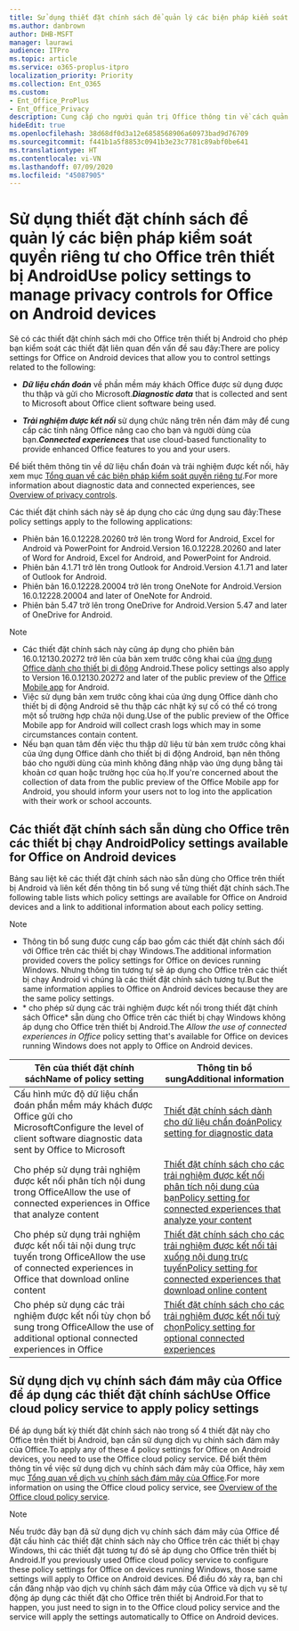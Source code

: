 ```yaml
---
title: Sử dụng thiết đặt chính sách để quản lý các biện pháp kiểm soát quyền riêng tư cho Office trên thiết bị Android
ms.author: danbrown
author: DHB-MSFT
manager: laurawi
audience: ITPro
ms.topic: article
ms.service: o365-proplus-itpro
localization_priority: Priority
ms.collection: Ent_O365
ms.custom:
- Ent_Office_ProPlus
- Ent_Office_Privacy
description: Cung cấp cho người quản trị Office thông tin về cách quản lý kiểm soát quyền riêng tư cho Office trên thiết bị Android.
hideEdit: true
ms.openlocfilehash: 38d68df0d3a12e6858568906a60973bad9d76709
ms.sourcegitcommit: f441b1a5f8853c0941b3e23c7781c89abf0be641
ms.translationtype: HT
ms.contentlocale: vi-VN
ms.lasthandoff: 07/09/2020
ms.locfileid: "45087905"
---
```

# <a name="use-policy-settings-to-manage-privacy-controls-for-office-on-android-devices"></a><span data-ttu-id="b1d58-103">Sử dụng thiết đặt chính sách để quản lý các biện pháp kiểm soát quyền riêng tư cho Office trên thiết bị Android</span><span class="sxs-lookup"><span data-stu-id="b1d58-103">Use policy settings to manage privacy controls for Office on Android devices</span></span>

<span data-ttu-id="b1d58-104">Sẽ có các thiết đặt chính sách mới cho Office trên thiết bị Android cho phép bạn kiểm soát các thiết đặt liên quan đến vấn đề sau đây:</span><span class="sxs-lookup"><span data-stu-id="b1d58-104">There are policy settings for Office on Android devices that allow you to control settings related to the following:</span></span>

- <span data-ttu-id="b1d58-105">***Dữ liệu chẩn đoán*** về phần mềm máy khách Office được sử dụng được thu thập và gửi cho Microsoft.</span><span class="sxs-lookup"><span data-stu-id="b1d58-105">***Diagnostic data*** that is collected and sent to Microsoft about Office client software being used.</span></span>

- <span data-ttu-id="b1d58-106">***Trải nghiệm được kết nối*** sử dụng chức năng trên nền đám mây để cung cấp các tính năng Office nâng cao cho bạn và người dùng của bạn.</span><span class="sxs-lookup"><span data-stu-id="b1d58-106">***Connected experiences*** that use cloud-based functionality to provide enhanced Office features to you and your users.</span></span>

<span data-ttu-id="b1d58-107">Để biết thêm thông tin về dữ liệu chẩn đoán và trải nghiệm được kết nối, hãy xem mục [Tổng quan về các biện pháp kiểm soát quyền riêng tư](overview-privacy-controls.md).</span><span class="sxs-lookup"><span data-stu-id="b1d58-107">For more information about diagnostic data and connected experiences, see [Overview of privacy controls](overview-privacy-controls.md).</span></span>

<span data-ttu-id="b1d58-108">Các thiết đặt chính sách này sẽ áp dụng cho các ứng dụng sau đây:</span><span class="sxs-lookup"><span data-stu-id="b1d58-108">These policy settings apply to the following applications:</span></span>
- <span data-ttu-id="b1d58-109">Phiên bản 16.0.12228.20260 trở lên trong Word for Android, Excel for Android và PowerPoint for Android.</span><span class="sxs-lookup"><span data-stu-id="b1d58-109">Version 16.0.12228.20260 and later of Word for Android, Excel for Android, and PowerPoint for Android.</span></span>
- <span data-ttu-id="b1d58-110">Phiên bản 4.1.71 trở lên trong Outlook for Android.</span><span class="sxs-lookup"><span data-stu-id="b1d58-110">Version 4.1.71 and later of Outlook for Android.</span></span>
- <span data-ttu-id="b1d58-111">Phiên bản 16.0.12228.20004 trở lên trong OneNote for Android.</span><span class="sxs-lookup"><span data-stu-id="b1d58-111">Version 16.0.12228.20004 and later of OneNote for Android.</span></span>
- <span data-ttu-id="b1d58-112">Phiên bản 5.47 trở lên trong OneDrive for Android.</span><span class="sxs-lookup"><span data-stu-id="b1d58-112">Version 5.47 and later of OneDrive for Android.</span></span>

> [!NOTE]
>- <span data-ttu-id="b1d58-113">Các thiết đặt chính sách này cũng áp dụng cho phiên bản 16.0.12130.20272 trở lên của bản xem trước công khai của [ứng dụng Office dành cho thiết bị di động](https://techcommunity.microsoft.com/t5/Office-Apps-Blog/Introducing-Office-Your-new-go-to-mobile-app-for-getting-work/ba-p/977172) Android.</span><span class="sxs-lookup"><span data-stu-id="b1d58-113">These policy settings also apply to Version 16.0.12130.20272 and later of the public preview of the [Office Mobile app](https://techcommunity.microsoft.com/t5/Office-Apps-Blog/Introducing-Office-Your-new-go-to-mobile-app-for-getting-work/ba-p/977172) for Android.</span></span>
>- <span data-ttu-id="b1d58-114">Việc sử dụng bản xem trước công khai của ứng dụng Office dành cho thiết bị di động Android sẽ thu thập các nhật ký sự cố có thể có trong một số trường hợp chứa nội dung.</span><span class="sxs-lookup"><span data-stu-id="b1d58-114">Use of the public preview of the Office Mobile app for Android will collect crash logs which may in some circumstances contain content.</span></span>
>- <span data-ttu-id="b1d58-115">Nếu bạn quan tâm đến việc thu thập dữ liệu từ bản xem trước công khai của ứng dụng Office dành cho thiết bị di động Android, bạn nên thông báo cho người dùng của mình không đăng nhập vào ứng dụng bằng tài khoản cơ quan hoặc trường học của họ.</span><span class="sxs-lookup"><span data-stu-id="b1d58-115">If you're concerned about the collection of data from the public preview of the Office Mobile app for Android, you should inform your users not to log into the application with their work or school accounts.</span></span>

## <a name="policy-settings-available-for-office-on-android-devices"></a><span data-ttu-id="b1d58-116">Các thiết đặt chính sách sẵn dùng cho Office trên các thiết bị chạy Android</span><span class="sxs-lookup"><span data-stu-id="b1d58-116">Policy settings available for Office on Android devices</span></span>

<span data-ttu-id="b1d58-117">Bảng sau liệt kê các thiết đặt chính sách nào sẵn dùng cho Office trên thiết bị Android và liên kết đến thông tin bổ sung về từng thiết đặt chính sách.</span><span class="sxs-lookup"><span data-stu-id="b1d58-117">The following table lists which policy settings are available for Office on Android devices and a link to additional information about each policy setting.</span></span>

> [!NOTE]
>- <span data-ttu-id="b1d58-118">Thông tin bổ sung được cung cấp bao gồm các thiết đặt chính sách đối với Office trên các thiết bị chạy Windows.</span><span class="sxs-lookup"><span data-stu-id="b1d58-118">The additional information provided covers the policy settings for Office on devices running Windows.</span></span> <span data-ttu-id="b1d58-119">Nhưng thông tin tương tự sẽ áp dụng cho Office trên các thiết bị chạy Android vì chúng là các thiết đặt chính sách tương tự.</span><span class="sxs-lookup"><span data-stu-id="b1d58-119">But the same information applies to Office on Android devices because they are the same policy settings.</span></span>
>- <span data-ttu-id="b1d58-120">\* cho phép sử dụng các trải nghiệm được kết nối trong thiết đặt chính sách Office\* sẵn dùng cho Office trên các thiết bị chạy Windows không áp dụng cho Office trên thiết bị Android.</span><span class="sxs-lookup"><span data-stu-id="b1d58-120">The *Allow the use of connected experiences in Office* policy setting that's available for Office on devices running Windows does not apply to Office on Android devices.</span></span> 


|<span data-ttu-id="b1d58-121">Tên của thiết đặt chính sách</span><span class="sxs-lookup"><span data-stu-id="b1d58-121">Name of policy setting</span></span>  |<span data-ttu-id="b1d58-122">Thông tin bổ sung</span><span class="sxs-lookup"><span data-stu-id="b1d58-122">Additional information</span></span> |
|---------|---------|
|<span data-ttu-id="b1d58-123">Cấu hình mức độ dữ liệu chẩn đoán phần mềm máy khách được Office gửi cho Microsoft</span><span class="sxs-lookup"><span data-stu-id="b1d58-123">Configure the level of client software diagnostic data sent by Office to Microsoft</span></span>|[<span data-ttu-id="b1d58-124">Thiết đặt chính sách dành cho dữ liệu chẩn đoán</span><span class="sxs-lookup"><span data-stu-id="b1d58-124">Policy setting for diagnostic data</span></span>](manage-privacy-controls.md#policy-setting-for-diagnostic-data)         |
|<span data-ttu-id="b1d58-125">Cho phép sử dụng trải nghiệm được kết nối phân tích nội dung trong Office</span><span class="sxs-lookup"><span data-stu-id="b1d58-125">Allow the use of connected experiences in Office that analyze content</span></span>| [<span data-ttu-id="b1d58-126">Thiết đặt chính sách cho các trải nghiệm được kết nối phân tích nội dung của bạn</span><span class="sxs-lookup"><span data-stu-id="b1d58-126">Policy setting for connected experiences that analyze your content</span></span>](manage-privacy-controls.md#policy-setting-for-connected-experiences-that-analyze-your-content)        |
|<span data-ttu-id="b1d58-127">Cho phép sử dụng trải nghiệm được kết nối tải nội dung trực tuyến trong Office</span><span class="sxs-lookup"><span data-stu-id="b1d58-127">Allow the use of connected experiences in Office that download online content</span></span> |[<span data-ttu-id="b1d58-128">Thiết đặt chính sách cho các trải nghiệm được kết nối tải xuống nội dung trực tuyến</span><span class="sxs-lookup"><span data-stu-id="b1d58-128">Policy setting for connected experiences that download online content</span></span>](manage-privacy-controls.md#policy-setting-for-connected-experiences-that-download-online-content)         |
|<span data-ttu-id="b1d58-129">Cho phép sử dụng các trải nghiệm được kết nối tùy chọn bổ sung trong Office</span><span class="sxs-lookup"><span data-stu-id="b1d58-129">Allow the use of additional optional connected experiences in Office</span></span> |[<span data-ttu-id="b1d58-130">Thiết đặt chính sách cho các trải nghiệm được kết nối tuỳ chọn</span><span class="sxs-lookup"><span data-stu-id="b1d58-130">Policy setting for optional connected experiences</span></span>](manage-privacy-controls.md#policy-setting-for-optional-connected-experiences)|



## <a name="use-office-cloud-policy-service-to-apply-policy-settings"></a><span data-ttu-id="b1d58-131">Sử dụng dịch vụ chính sách đám mây của Office để áp dụng các thiết đặt chính sách</span><span class="sxs-lookup"><span data-stu-id="b1d58-131">Use Office cloud policy service to apply policy settings</span></span>

<span data-ttu-id="b1d58-132">Để áp dụng bất kỳ thiết đặt chính sách nào trong số 4 thiết đặt này cho Office trên thiết bị Android, bạn cần sử dụng dịch vụ chính sách đám mây của Office.</span><span class="sxs-lookup"><span data-stu-id="b1d58-132">To apply any of these 4 policy settings for Office on Android devices, you need to use the Office cloud policy service.</span></span> <span data-ttu-id="b1d58-133">Để biết thêm thông tin về việc sử dụng dịch vụ chính sách đám mây của Office, hãy xem mục [Tổng quan về dịch vụ chính sách đám mây của Office](../overview-office-cloud-policy-service.md).</span><span class="sxs-lookup"><span data-stu-id="b1d58-133">For more information on using the Office cloud policy service, see [Overview of the Office cloud policy service](../overview-office-cloud-policy-service.md).</span></span>

> [!NOTE]
> <span data-ttu-id="b1d58-134">Nếu trước đây bạn đã sử dụng dịch vụ chính sách đám mây của Office để đặt cấu hình các thiết đặt chính sách này cho Office trên các thiết bị chạy Windows, thì các thiết đặt tương tự đó sẽ áp dụng cho Office trên thiết bị Android.</span><span class="sxs-lookup"><span data-stu-id="b1d58-134">If you previously used Office cloud policy service to configure these policy settings for Office on devices running Windows, those same settings will apply to Office on Android devices.</span></span> <span data-ttu-id="b1d58-135">Để điều đó xảy ra, bạn chỉ cần đăng nhập vào dịch vụ chính sách đám mây của Office và dịch vụ sẽ tự động áp dụng các thiết đặt cho Office trên thiết bị Android.</span><span class="sxs-lookup"><span data-stu-id="b1d58-135">For that to happen, you just need to sign in to the Office cloud policy service and the service will apply the settings automatically to Office on Android devices.</span></span>
